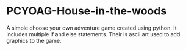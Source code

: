 # PCYOAG-House-in-the-woods
A simple choose your own adventure game created using python. It includes multiple if and else statements. Their is ascii art used to add graphics to the game. 
